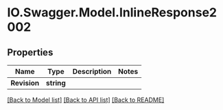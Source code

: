 # IO.Swagger.Model.InlineResponse2002
## Properties

Name | Type | Description | Notes
------------ | ------------- | ------------- | -------------
**Revision** | **string** |  | 

[[Back to Model list]](../README.md#documentation-for-models) [[Back to API list]](../README.md#documentation-for-api-endpoints) [[Back to README]](../README.md)

